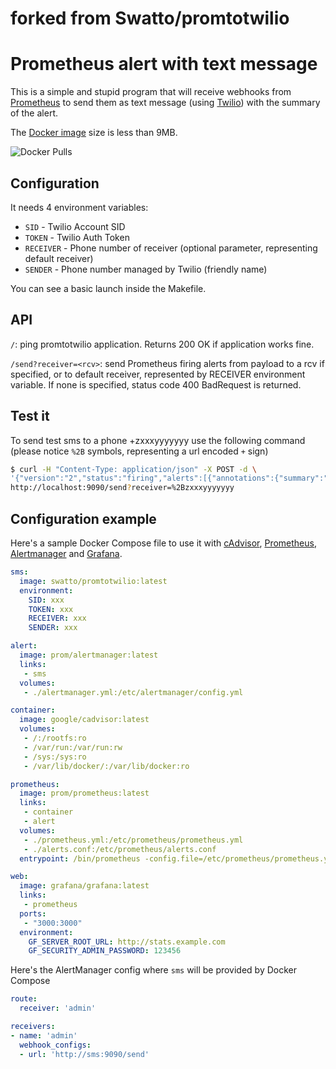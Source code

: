 # forked from Swatto/promtotwilio 

# Prometheus alert with text message

This is a simple and stupid program that will receive webhooks from [Prometheus](https://prometheus.io/) to send them as text message (using [Twilio](https://www.twilio.com/)) with the summary of the alert.

The [Docker image](https://hub.docker.com/r/swatto/promtotwilio/) size is less than 9MB.

![Docker Pulls](https://img.shields.io/docker/pulls/swatto/promtotwilio.svg?style=flat-square)

## Configuration

It needs 4 environment variables:

- `SID` - Twilio Account SID
- `TOKEN` - Twilio Auth Token
- `RECEIVER` - Phone number of receiver (optional parameter, representing default receiver)
- `SENDER` - Phone number managed by Twilio (friendly name)

You can see a basic launch inside the Makefile.

## API

`/`: ping promtotwilio application. Returns 200 OK if application works fine.

`/send?receiver=<rcv>`: send Prometheus firing alerts from payload to a rcv if specified, or to default receiver, represented by RECEIVER environment variable. If none is specified, status code 400 BadRequest is returned.

## Test it

To send test sms to a phone +zxxxyyyyyyy use the following command (please notice `%2B` symbols, representing a url encoded `+` sign)

```bash
$ curl -H "Content-Type: application/json" -X POST -d \
'{"version":"2","status":"firing","alerts":[{"annotations":{"summary":"Server down"},"startsAt":"2016-03-19T05:54:01Z"}]}' \
http://localhost:9090/send?receiver=%2Bzxxxyyyyyyy
```

## Configuration example

Here's a sample Docker Compose file to use it with [cAdvisor](https://github.com/google/cadvisor), [Prometheus](http://prometheus.io/), [Alertmanager](https://github.com/prometheus/alertmanager) and [Grafana](https://github.com/grafana/grafana).

```yml
sms:
  image: swatto/promtotwilio:latest
  environment:
    SID: xxx
    TOKEN: xxx
    RECEIVER: xxx
    SENDER: xxx

alert:
  image: prom/alertmanager:latest
  links:
   - sms
  volumes:
   - ./alertmanager.yml:/etc/alertmanager/config.yml

container:
  image: google/cadvisor:latest
  volumes:
   - /:/rootfs:ro
   - /var/run:/var/run:rw
   - /sys:/sys:ro
   - /var/lib/docker/:/var/lib/docker:ro

prometheus:
  image: prom/prometheus:latest
  links:
   - container
   - alert
  volumes:
   - ./prometheus.yml:/etc/prometheus/prometheus.yml
   - ./alerts.conf:/etc/prometheus/alerts.conf
  entrypoint: /bin/prometheus -config.file=/etc/prometheus/prometheus.yml -alertmanager.url=http://alert:9093

web:
  image: grafana/grafana:latest
  links:
   - prometheus
  ports:
   - "3000:3000"
  environment:
    GF_SERVER_ROOT_URL: http://stats.example.com
    GF_SECURITY_ADMIN_PASSWORD: 123456
```

Here's the AlertManager config where `sms` will be provided by Docker Compose

```yml
route:
  receiver: 'admin'

receivers:
- name: 'admin'
  webhook_configs:
  - url: 'http://sms:9090/send'
```
